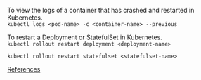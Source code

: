 

To view the logs of a container that has crashed and restarted in Kubernetes.\
`kubectl logs <pod-name> -c <container-name> --previous`


To restart a Deployment or StatefulSet in Kubernetes.\
`kubectl rollout restart deployment <deployment-name>`

`kubectl rollout restart statefulset <statefulset-name>`












[References](https://kubernetes.io/pt-br/docs/reference/kubectl/cheatsheet/)